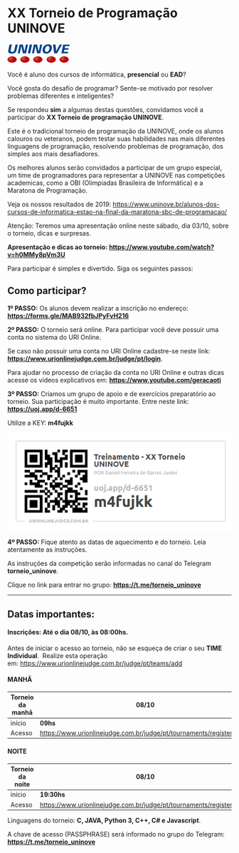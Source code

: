 # **XX Torneio de Programação UNINOVE**
![UNINOVE](https://github.com/uninove-informatica/torneio-de-programacao-uninove/blob/master/uninove.png)

Você é aluno dos cursos de informática, **presencial** ou **EAD**? 

Você gosta do desafio de programar? Sente-se motivado por resolver problemas diferentes e inteligentes?


Se respondeu **sim** a algumas destas questões, convidamos você a participar do **XX Torneio de programação UNINOVE**.


Este é o tradicional torneio de programação da UNINOVE, onde os alunos calouros ou veteranos, podem testar suas habilidades nas mais diferentes linguagens de programação, resolvendo problemas  de programação, dos simples aos mais desafiadores.


Os melhores alunos serão convidados a participar de um grupo especial, um time de programadores para representar a UNINOVE nas competições academicas, como a OBI (Olimpiadas Brasileira de Informática) e a Maratona de Programação.

Veja os nossos resultados de 2019: 
https://www.uninove.br/alunos-dos-cursos-de-informatica-estao-na-final-da-maratona-sbc-de-programacao/

Atenção: Teremos uma apresentação online neste sábado, dia 03/10, sobre o torneio, dicas e surpresas.


**Apresentação e dicas ao torneio: https://www.youtube.com/watch?v=h0MMy8pVm3U**  


Para participar é simples e divertido. Siga os seguintes passos:



## Como participar?

**1º PASSO:**
Os alunos devem realizar a inscrição no endereço: **https://forms.gle/MAB932fbJPyFvH216**

**2º PASSO:**
O torneio será online. 
Para participar você deve possuir uma conta no sistema do URI Online.

Se caso não possuir uma conta no URI Online cadastre-se neste link: **https://www.urionlinejudge.com.br/judge/pt/login**.

Para ajudar no processo de criação da conta no URI Online e outras dicas acesse os vídeos explicativos em: **https://www.youtube.com/geracaoti**

**3º PASSO:**
Criamos um grupo de apoio e de exercícios preparatório ao torneio.
Sua participação é muito importante. Entre neste link: **https://uoj.app/d-6651**

Utilize a KEY: **m4fujkk**


![Grupo de apoio](https://github.com/uninove-informatica/torneio-de-programacao-uninove/blob/master/inscricao_XX_Torneio.PNG)

**4º PASSO:**
Fique atento as datas de aquecimento e do torneio. 
Leia atentamente as instruções.

As instruções da competição serão informadas no canal do Telegram **torneio_uninove**.

Clique no link para entrar no grupo: **https://t.me/torneio_uninove**


-------------------

## Datas importantes:
#### Inscrições: Até o dia **08/10**, às 08:00hs.

Antes de iniciar o acesso ao torneio, não se esqueça de criar o seu **TIME Individual**. 
Realize esta operação em: https://www.urionlinejudge.com.br/judge/pt/teams/add

#### MANHÃ

| Torneio da **manhã**  |  **08/10**   |
| ------------ | ------------ |
| início |  **09hs** |
| Acesso | https://www.urionlinejudge.com.br/judge/pt/tournaments/register/4135   |

#### NOITE

| Torneio da **noite**  |  **08/10**   |
| ------------ | ------------ |
| início |  **19:30hs** |
| Acesso | https://www.urionlinejudge.com.br/judge/pt/tournaments/register/4136  |

Linguagens do torneio: **C, JAVA, Python 3, C++, C# e Javascript**. 


A chave de acesso (PASSPHRASE) será informado no grupo do Telegram: **https://t.me/torneio_uninove**
